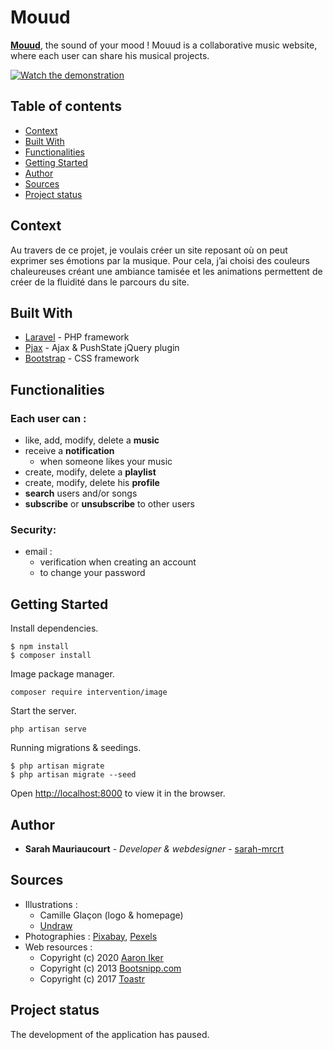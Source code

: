 # Mouud
**[Mouud](http://mouud.sarahmauriaucourt.fr/)**, the sound of your mood !
Mouud is a collaborative music website, where each user can share his musical projects.

[![Watch the demonstration](https://sarahmauriaucourt.fr/public/assets/mockups/xmouud2020.jpg.pagespeed.ic.Cyr72lhabK.webp)](https://youtu.be/ElBJXa_3eu8)

## Table of contents
* [Context](#context)
* [Built With](#built-with)
* [Functionalities](#functionalities)
* [Getting Started](#getting-started)
* [Author](#author)
* [Sources](#sources)
* [Project status](#project-status)

## Context
Au travers de ce projet, je voulais créer un site reposant où on peut exprimer ses émotions par la musique. Pour cela, j’ai choisi des couleurs chaleureuses créant une ambiance tamisée et les animations permettent de créer de la fluidité dans le parcours du site.

## Built With

* [Laravel](https://laravel.com/) - PHP framework
* [Pjax](https://github.com/defunkt/jquery-pjax) - Ajax & PushState jQuery plugin
* [Bootstrap](https://getbootstrap.com/) - CSS framework

## Functionalities

### Each user can :
- like, add, modify, delete a **music**
- receive a **notification** 
    - when someone likes your music
- create, modify, delete a **playlist**
- create, modify, delete his **profile**
- **search** users and/or songs
- **subscribe** or **unsubscribe** to other users

### Security: 
- email :
    - verification when creating an account
    - to change your password

## Getting Started

Install dependencies.

```
$ npm install
$ composer install
```

Image package manager.

```
composer require intervention/image
```

Start the server.

```
php artisan serve
```

Running migrations & seedings.

```shell
$ php artisan migrate
$ php artisan migrate --seed
```

Open [http://localhost:8000](http://localhost:8000) to view it in the browser.

## Author

* **Sarah Mauriaucourt** - *Developer & webdesigner* - [sarah-mrcrt](https://github.com/sarah-mrcrt)

## Sources
* Illustrations : 
    - Camille Glaçon (logo & homepage)
    - [Undraw](https://undraw.co/)
* Photographies : [Pixabay](https://pixabay.com/), [Pexels](https://www.pexels.com/)
* Web resources :
    - Copyright (c) 2020 [Aaron Iker](https://codepen.io/aaroniker/pen/PowZbgb)
    - Copyright (c) 2013 [Bootsnipp.com](https://bootsnipp.com/snippets/N6pp4)
    - Copyright (c) 2017 [Toastr](https://github.com/CodeSeven/toastr)

## Project status
The development of the application has paused.